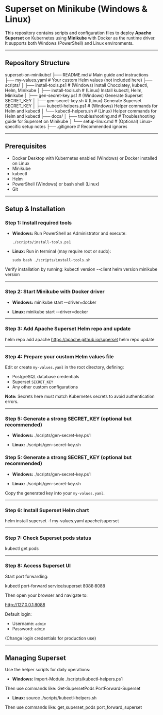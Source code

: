 # Superset on Minikube (Windows & Linux)

This repository contains scripts and configuration files to deploy **Apache Superset** on Kubernetes using **Minikube** with Docker as the runtime driver. It supports both Windows (PowerShell) and Linux environments.

---

## Repository Structure

superset-on-minikube/
├── README.md # Main guide and instructions
├── my-values.yaml # Your custom Helm values (not included here)
├── scripts/
│ ├── install-tools.ps1 # (Windows) Install Chocolatey, kubectl, Helm, Minikube
│ ├── install-tools.sh # (Linux) Install kubectl, Helm, Minikube
│ ├── gen-secret-key.ps1 # (Windows) Generate Superset SECRET_KEY
│ ├── gen-secret-key.sh # (Linux) Generate Superset SECRET_KEY
│ ├── kubectl-helpers.ps1 # (Windows) Helper commands for Helm and kubectl
│ └── kubectl-helpers.sh # (Linux) Helper commands for Helm and kubectl
├── docs/
│ ├── troubleshooting.md # Troubleshooting guide for Superset on Minikube
│ └── setup-linux.md # (Optional) Linux-specific setup notes
├── .gitignore # Recommended ignores



---

## Prerequisites

- Docker Desktop with Kubernetes enabled (Windows) or Docker installed on Linux
- Minikube
- kubectl
- Helm
- PowerShell (Windows) or bash shell (Linux)
- Git

---

## Setup & Installation

### Step 1: Install required tools

- **Windows:** Run PowerShell as Administrator and execute:
    ```
    ./scripts/install-tools.ps1
    ```

- **Linux:** Run in terminal (may require root or sudo):
    ```
    sudo bash ./scripts/install-tools.sh
    ```

Verify installation by running:
kubectl version --client
helm version
minikube version


---

### Step 2: Start Minikube with Docker driver

- **Windows:**
minikube start --driver=docker


- **Linux:**
minikube start --driver=docker


---

### Step 3: Add Apache Superset Helm repo and update

helm repo add apache https://apache.github.io/superset
helm repo update


---

### Step 4: Prepare your custom Helm values file

Edit or create `my-values.yaml` in the root directory, defining:

- PostgreSQL database credentials
- Superset `SECRET_KEY`
- Any other custom configurations

**Note:** Secrets here must match Kubernetes secrets to avoid authentication errors.

---

### Step 5: Generate a strong SECRET_KEY (optional but recommended)

- **Windows:**
./scripts/gen-secret-key.ps1


- **Linux:**
./scripts/gen-secret-key.sh


### Step 5: Generate a strong SECRET_KEY (optional but recommended)

- **Windows:**
./scripts/gen-secret-key.ps1



- **Linux:**
./scripts/gen-secret-key.sh



Copy the generated key into your `my-values.yaml`.

---

### Step 6: Install Superset Helm chart

helm install superset -f my-values.yaml apache/superset



---

### Step 7: Check Superset pods status

kubectl get pods



---

### Step 8: Access Superset UI

Start port forwarding:

kubectl port-forward service/superset 8088:8088



Then open your browser and navigate to:

http://127.0.0.1:8088



Default login:
- Username: `admin`
- Password: `admin`

(Change login credentials for production use)

---

## Managing Superset

Use the helper scripts for daily operations:

- **Windows:**
Import-Module ./scripts/kubectl-helpers.ps1

Then use commands like:
Get-SupersetPods
PortForward-Superset


- **Linux:**
source ./scripts/kubectl-helpers.sh

Then use commands like:
get_superset_pods
port_forward_superset